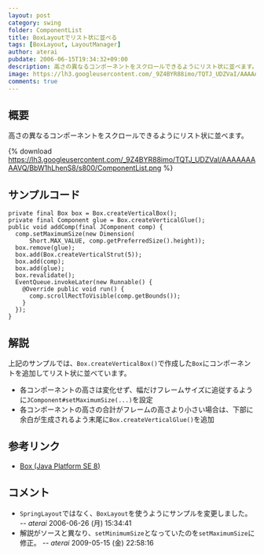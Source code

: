 ```yaml
---
layout: post
category: swing
folder: ComponentList
title: BoxLayoutでリスト状に並べる
tags: [BoxLayout, LayoutManager]
author: aterai
pubdate: 2006-06-15T19:34:32+09:00
description: 高さの異なるコンポーネントをスクロールできるようにリスト状に並べます。
image: https://lh3.googleusercontent.com/_9Z4BYR88imo/TQTJ_UDZVaI/AAAAAAAAAVQ/BbW1hLhenS8/s800/ComponentList.png
comments: true
---
```

## 概要
高さの異なるコンポーネントをスクロールできるようにリスト状に並べます。

{% download https://lh3.googleusercontent.com/_9Z4BYR88imo/TQTJ_UDZVaI/AAAAAAAAAVQ/BbW1hLhenS8/s800/ComponentList.png %}

## サンプルコード
<pre class="prettyprint"><code>private final Box box = Box.createVerticalBox();
private final Component glue = Box.createVerticalGlue();
public void addComp(final JComponent comp) {
  comp.setMaximumSize(new Dimension(
      Short.MAX_VALUE, comp.getPreferredSize().height));
  box.remove(glue);
  box.add(Box.createVerticalStrut(5));
  box.add(comp);
  box.add(glue);
  box.revalidate();
  EventQueue.invokeLater(new Runnable() {
    @Override public void run() {
      comp.scrollRectToVisible(comp.getBounds());
    }
  });
}
</code></pre>

## 解説
上記のサンプルでは、`Box.createVerticalBox()`で作成した`Box`にコンポーネントを追加してリスト状に並べています。

- 各コンポーネントの高さは変化せず、幅だけフレームサイズに追従するように`JComponent#setMaximumSize(...)`を設定
- 各コンポーネントの高さの合計がフレームの高さより小さい場合は、下部に余白が生成されるよう末尾に`Box.createVerticalGlue()`を追加

<!-- dummy comment line for breaking list -->

## 参考リンク
- [Box (Java Platform SE 8)](https://docs.oracle.com/javase/jp/8/docs/api/javax/swing/Box.html)

<!-- dummy comment line for breaking list -->

## コメント
- `SpringLayout`ではなく、`BoxLayout`を使うようにサンプルを変更しました。 -- *aterai* 2006-06-26 (月) 15:34:41
- 解説がソースと異なり、`setMinimumSize`となっていたのを`setMaximumSize`に修正。 -- *aterai* 2009-05-15 (金) 22:58:16

<!-- dummy comment line for breaking list -->
